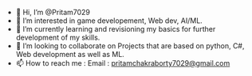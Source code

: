 - 👋 Hi, I’m @Pritam7029
- 👀 I’m interested in game developement, Web dev, AI/ML.
- 🌱 I’m currently learning and revisioning my basics for further development of my skills.
- 💞️ I’m looking to collaborate on Projects that are based on python, C#, Web development as well as ML. 
- 📫 How to reach me  : 
Email : pritamchakraborty7029@gmail.com

<!---
Pritam7029/Pritam7029 is a ✨ special ✨ repository because its `README.md` (this file) appears on your GitHub profile.
You can click the Preview link to take a look at your changes.
--->
